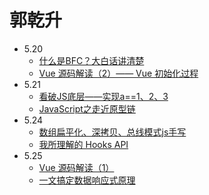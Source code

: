 # 郭乾升

- 5.20
  - [什么是BFC？大白话讲清楚](https://juejin.cn/post/6950082193632788493)
  - [Vue 源码解读（2）—— Vue 初始化过程](https://juejin.cn/post/6950084496515399717)
- 5.21
  - [看破JS底层——实现a==1、2、3](https://juejin.cn/post/6948257149625729055)
  - [JavaScript之走近原型链](https://juejin.cn/post/6949814782862032909)
- 5.24
  - [数组扁平化、深拷贝、总线模式js手写](https://juejin.cn/post/6949533652439007268)
  - [我所理解的 Hooks API](https://juejin.cn/post/6948974432341721102)
- 5.25
  - [Vue 源码解读（1）](https://juejin.cn/post/6949370458793836580)
  - [一文搞定数据响应式原理](https://juejin.cn/post/6949481542431277093)